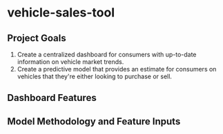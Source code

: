 # vehicle-sales-tool

## Project Goals

1. Create a centralized dashboard for consumers with up-to-date information on vehicle market trends.
2. Create a predictive model that provides an estimate for consumers on vehicles that they're either looking to purchase or sell.

## Dashboard Features

## Model Methodology and Feature Inputs
